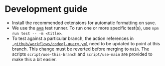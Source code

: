 # Development guide

- Install the recommended extensions for automatic formatting on save.
- We use the [ava](https://github.com/avajs/ava) test runner. To run one or more specific test(s), use `npm run test -- -m <title>`.
- To test against a particular branch, the action references in [`.github/workflows/codeql-query.yml`](.github/workflows/codeql-query.yml) need to be updated to point at this branch. This change must be reverted before merging to `main`. The scripts `script/use-this-branch` and `script/use-main` are provided to make this a bit easier.
